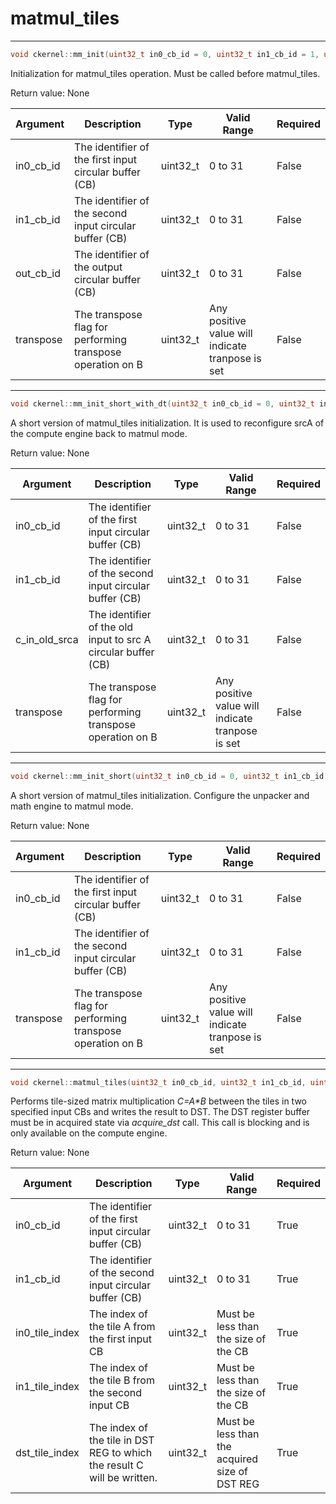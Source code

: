 # matmul_tiles

---
```cpp
void ckernel::mm_init(uint32_t in0_cb_id = 0, uint32_t in1_cb_id = 1, uint32_t out_cb_id = 16, const uint32_t transpose = 0)void ckernel::mm_init(uint32_t in0_cb_id = 0, uint32_t in1_cb_id = 1, uint32_t out_cb_id = 16, const uint32_t transpose = 0)
```

Initialization for matmul_tiles operation. Must be called before matmul_tiles.

Return value: None

| Argument      | Description                                                | Type      | Valid Range                                      | Required       |
|---------------|------------------------------------------------------------|-----------|--------------------------------------------------|----------------|
| in0_cb_id     | The identifier of the first input circular buffer (CB)     | uint32_t  | 0 to 31                                          | False          |
| in1_cb_id     | The identifier of the second input circular buffer (CB)    | uint32_t  | 0 to 31                                          | False          |
| out_cb_id     | The identifier of the output circular buffer (CB)          | uint32_t  | 0 to 31                                          | False          |
| transpose     | The transpose flag for performing transpose operation on B | uint32_t  | Any positive value will indicate tranpose is set | False          |

---
```cpp
void ckernel::mm_init_short_with_dt(uint32_t in0_cb_id = 0, uint32_t in1_cb_id = 1, uint32_t c_in_old_srca = 2, const uint32_t transpose = 0)void ckernel::mm_init_short_with_dt(uint32_t in0_cb_id = 0, uint32_t in1_cb_id = 1, uint32_t c_in_old_srca = 2, const uint32_t transpose = 0)
```

A short version of matmul_tiles initialization. It is used to reconfigure srcA of the compute engine back to matmul mode.

Return value: None

| Argument      | Description                                                   | Type      | Valid Range                                      | Required       |
|---------------|---------------------------------------------------------------|-----------|--------------------------------------------------|----------------|
| in0_cb_id     | The identifier of the first input circular buffer (CB)        | uint32_t  | 0 to 31                                          | False          |
| in1_cb_id     | The identifier of the second input circular buffer (CB)       | uint32_t  | 0 to 31                                          | False          |
| c_in_old_srca | The identifier of the old input to src A circular buffer (CB) | uint32_t  | 0 to 31                                          | False          |
| transpose     | The transpose flag for performing transpose operation on B    | uint32_t  | Any positive value will indicate tranpose is set | False          |

---
```cpp
void ckernel::mm_init_short(uint32_t in0_cb_id = 0, uint32_t in1_cb_id = 1, const uint32_t transpose = 0)void ckernel::mm_init_short(uint32_t in0_cb_id = 0, uint32_t in1_cb_id = 1, const uint32_t transpose = 0)
```

A short version of matmul_tiles initialization. Configure the unpacker and math engine to matmul mode.

Return value: None

| Argument      | Description                                                | Type      | Valid Range                                      | Required       |
|---------------|------------------------------------------------------------|-----------|--------------------------------------------------|----------------|
| in0_cb_id     | The identifier of the first input circular buffer (CB)     | uint32_t  | 0 to 31                                          | False          |
| in1_cb_id     | The identifier of the second input circular buffer (CB)    | uint32_t  | 0 to 31                                          | False          |
| transpose     | The transpose flag for performing transpose operation on B | uint32_t  | Any positive value will indicate tranpose is set | False          |

---
```cpp
void ckernel::matmul_tiles(uint32_t in0_cb_id, uint32_t in1_cb_id, uint32_t in0_tile_index, uint32_t in1_tile_index, uint32_t idst, const uint32_t transpose)void ckernel::matmul_tiles(uint32_t in0_cb_id, uint32_t in1_cb_id, uint32_t in0_tile_index, uint32_t in1_tile_index, uint32_t idst, const uint32_t transpose)
```

Performs tile-sized matrix multiplication *C=A\*B* between the tiles in two specified input CBs and writes the result to DST. The DST register buffer must be in acquired state via *acquire_dst* call. This call is blocking and is only available on the compute engine.

Return value: None

| Argument       | Description                                                             | Type      | Valid Range                                    | Required       |
|----------------|-------------------------------------------------------------------------|-----------|------------------------------------------------|----------------|
| in0_cb_id      | The identifier of the first input circular buffer (CB)                  | uint32_t  | 0 to 31                                        | True           |
| in1_cb_id      | The identifier of the second input circular buffer (CB)                 | uint32_t  | 0 to 31                                        | True           |
| in0_tile_index | The index of the tile A from the first input CB                         | uint32_t  | Must be less than the size of the CB           | True           |
| in1_tile_index | The index of the tile B from the second input CB                        | uint32_t  | Must be less than the size of the CB           | True           |
| dst_tile_index | The index of the tile in DST REG to which the result C will be written. | uint32_t  | Must be less than the acquired size of DST REG | True           |
